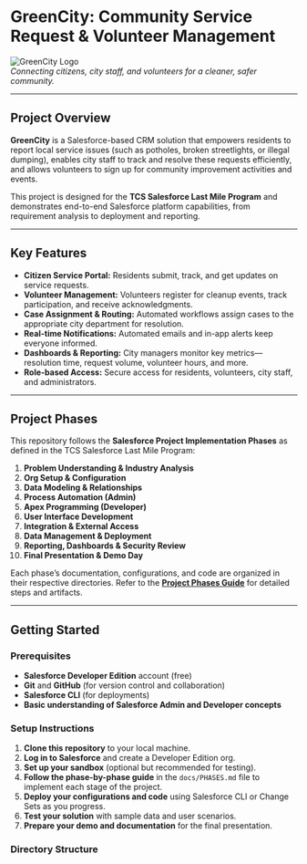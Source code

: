 # GreenCity: Community Service Request & Volunteer Management

![GreenCity Logo](assets/greencity-logo.png)  
*Connecting citizens, city staff, and volunteers for a cleaner, safer community.*

---

## **Project Overview**

**GreenCity** is a Salesforce-based CRM solution that empowers residents to report local service issues (such as potholes, broken streetlights, or illegal dumping), enables city staff to track and resolve these requests efficiently, and allows volunteers to sign up for community improvement activities and events.

This project is designed for the **TCS Salesforce Last Mile Program** and demonstrates end-to-end Salesforce platform capabilities, from requirement analysis to deployment and reporting.

---

## **Key Features**

- **Citizen Service Portal:** Residents submit, track, and get updates on service requests.
- **Volunteer Management:** Volunteers register for cleanup events, track participation, and receive acknowledgments.
- **Case Assignment & Routing:** Automated workflows assign cases to the appropriate city department for resolution.
- **Real-time Notifications:** Automated emails and in-app alerts keep everyone informed.
- **Dashboards & Reporting:** City managers monitor key metrics—resolution time, request volume, volunteer hours, and more.
- **Role-based Access:** Secure access for residents, volunteers, city staff, and administrators.

---

## **Project Phases**

This repository follows the **Salesforce Project Implementation Phases** as defined in the TCS Salesforce Last Mile Program:

1. **Problem Understanding & Industry Analysis**
2. **Org Setup & Configuration**
3. **Data Modeling & Relationships**
4. **Process Automation (Admin)**
5. **Apex Programming (Developer)**
6. **User Interface Development**
7. **Integration & External Access**
8. **Data Management & Deployment**
9. **Reporting, Dashboards & Security Review**
10. **Final Presentation & Demo Day**

Each phase’s documentation, configurations, and code are organized in their respective directories. Refer to the [**Project Phases Guide**](docs/PHASES.md) for detailed steps and artifacts.

---

## **Getting Started**

### **Prerequisites**

- **Salesforce Developer Edition** account (free)
- **Git** and **GitHub** (for version control and collaboration)
- **Salesforce CLI** (for deployments)
- **Basic understanding of Salesforce Admin and Developer concepts**

### **Setup Instructions**

1. **Clone this repository** to your local machine.
2. **Log in to Salesforce** and create a Developer Edition org.
3. **Set up your sandbox** (optional but recommended for testing).
4. **Follow the phase-by-phase guide** in the `docs/PHASES.md` file to implement each stage of the project.
5. **Deploy your configurations and code** using Salesforce CLI or Change Sets as you progress.
6. **Test your solution** with sample data and user scenarios.
7. **Prepare your demo and documentation** for the final presentation.

### **Directory Structure**


